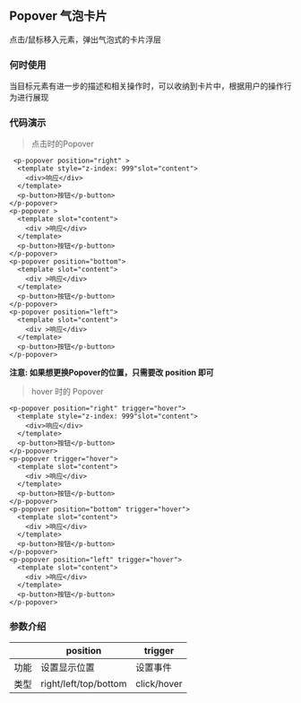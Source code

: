 ## Popover 气泡卡片

点击/鼠标移入元素，弹出气泡式的卡片浮层

### 何时使用

当目标元素有进一步的描述和相关操作时，可以收纳到卡片中，根据用户的操作行为进行展现

### 代码演示 

>点击时的Popover

<ClientOnly>
<popover-demos></popover-demos>
</ClientOnly>

```vue
 <p-popover position="right" >
  <template style="z-index: 999"slot="content">
    <div>响应</div>
  </template>
  <p-button>按钮</p-button>
</p-popover>
<p-popover >
  <template slot="content">
    <div >响应</div>
  </template>
  <p-button>按钮</p-button>
</p-popover>
<p-popover position="bottom">
  <template slot="content">
    <div >响应</div>
  </template>
  <p-button>按钮</p-button>
</p-popover>
<p-popover position="left">
  <template slot="content">
    <div >响应</div>
  </template>
  <p-button>按钮</p-button>
</p-popover>
```

**注意: 如果想更换Popover的位置，只需要改 position 即可**

>hover 时的 Popover

<ClientOnly>
<popover-demos2></popover-demos2>
</ClientOnly>

```vue
<p-popover position="right" trigger="hover">
  <template style="z-index: 999"slot="content">
    <div>响应</div>
  </template>
  <p-button>按钮</p-button>
</p-popover>
<p-popover trigger="hover">
  <template slot="content">
    <div >响应</div>
  </template>
  <p-button>按钮</p-button>
</p-popover>
<p-popover position="bottom" trigger="hover">
  <template slot="content">
    <div >响应</div>
  </template>
  <p-button>按钮</p-button>
</p-popover>
<p-popover position="left" trigger="hover">
  <template slot="content">
    <div >响应</div>
  </template>
  <p-button>按钮</p-button>
</p-popover>
```
### 参数介绍

|  |  position | trigger | 
|---|  ----  |  --- | 
|功能| 设置显示位置 | 设置事件 |
|类型| right/left/top/bottom | click/hover | 